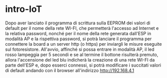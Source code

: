# intro-IoT
Dopo aver lanciato il programma di scrittura sulla EEPROM dei valori di default per il nome della rete WI-FI, che permetterà l'accesso ad Internet e la relativa password, nonché per il nome della rete generata dall'ESP in modalità AP e la rispettiva password, si potrà lanciare il programma per connettere la board a un server http (o https) per inviargli le misure eseguite sul fotoresistore.
All'avvio, affinché si possa entrare in modalità AP, il led rosso lampeggia per 5 secondi e se al termine il bottone risulterà premuto, allora l'accensione del led blu indicherà la creazione di una rete WI-FI da parte dell'ESP e, dopo esserci connessi, si potrà modificare i succitati valori di default andando con il browser all'indirizzo http://192.168.4.1
